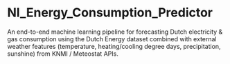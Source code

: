# Nl_Energy_Consumption_Predictor
An end-to-end machine learning pipeline for forecasting Dutch electricity &amp; gas consumption using the Dutch Energy dataset  combined with external weather features (temperature, heating/cooling degree days, precipitation, sunshine) from KNMI / Meteostat APIs.
